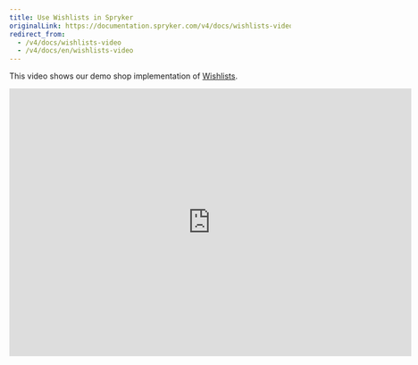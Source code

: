 ```yaml
---
title: Use Wishlists in Spryker
originalLink: https://documentation.spryker.com/v4/docs/wishlists-video
redirect_from:
  - /v4/docs/wishlists-video
  - /v4/docs/en/wishlists-video
---
```


This video shows our demo shop implementation of [Wishlists](/docs/scos/dev/features/202001.0/wishlist/wishlist.html).

<iframe src="https://fast.wistia.net/embed/iframe/g7hzsa9xw7" title="Wihlists" allowtransparency="true" frameborder="0" scrolling="no" class="wistia_embed" name="wistia_embed" allowfullscreen="0" mozallowfullscreen="0" webkitallowfullscreen="0" oallowfullscreen="0" msallowfullscreen="0" width="720" height="480"></iframe>
